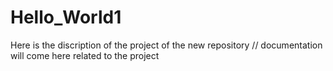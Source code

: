 # Hello_World1
Here is the discription of the project of the new repository
// documentation will come here related to the project
